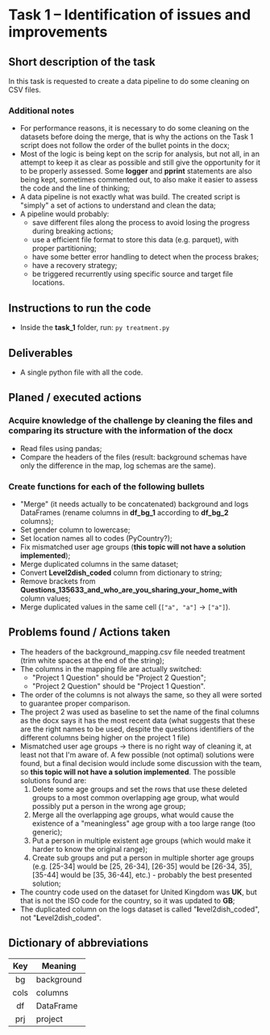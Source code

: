 # Task 1 – Identification of issues and improvements

## Short description of the task

In this task is requested to create a data pipeline to do some cleaning on CSV files.

### Additional notes

- For performance reasons, it is necessary to do some cleaning on the datasets before doing the merge, that is why the actions on the Task 1 script does not follow the order of the bullet points in the docx;
- Most of the logic is being kept on the scrip for analysis, but not all, in an attempt to keep it as clear as possible and still give the opportunity for it to be properly assessed. Some **logger** and **pprint** statements are also being kept, sometimes commented out, to also make it easier to assess the code and the line of thinking;
- A data pipeline is not exactly what was build. The created script is "simply" a set of actions to understand and clean the data;
- A pipeline would probably:
  - save different files along the process to avoid losing the progress during breaking actions;
  - use a efficient file format to store this data (e.g. parquet), with proper partitioning;
  - have some better error handling to detect when the process brakes;
  - have a recovery strategy;
  - be triggered recurrently using specific source and target file locations.

## Instructions to run the code

- Inside the **task_1** folder, run: `py treatment.py`

## Deliverables

- A single python file with all the code.

## Planed / executed actions

### Acquire knowledge of the challenge by cleaning the files and comparing its structure with the information of the docx

- Read files using pandas;
- Compare the headers of the files (result: background schemas have only the difference in the map, log schemas are the same).

### Create functions for each of the following bullets

- "Merge" (it needs actually to be concatenated) background and logs DataFrames (rename columns in **df_bg_1** according to **df_bg_2** columns);
- Set gender column to lowercase;
- Set location names all to codes (PyCountry?);
- Fix mismatched user age groups (**this topic will not have a solution implemented**);
- Merge duplicated columns in the same dataset;
- Convert **Level2dish_coded** column from dictionary to string;
- Remove brackets from **Questions_135633_and_who_are_you_sharing_your_home_with** column values;
- Merge duplicated values in the same cell (`["a", "a"]` -> `["a"]`).

## Problems found / Actions taken

- The headers of the background_mapping.csv file needed treatment (trim white spaces at the end of the string);
- The columns in the mapping file are actually switched:
  - "Project 1 Question" should be "Project 2 Question";
  - "Project 2 Question" should be "Project 1 Question".
- The order of the columns is not always the same, so they all were sorted to guarantee proper comparison.
- The project 2 was used as baseline to set the name of the final columns as the docx says it has the most recent data (what suggests that these are the right names to be used, despite the questions identifiers of the different columns being higher on the project 1 file)
- Mismatched user age groups -> there is no right way of cleaning it, at least not that I'm aware of. A few possible (not optimal) solutions were found, but a final decision would include some discussion with the team, so **this topic will not have a solution implemented**. The possible solutions found are:
  1. Delete some age groups and set the rows that use these deleted groups to a most common overlapping age group, what would possibly put a person in the wrong age group;
  2. Merge all the overlapping age groups, what would cause the existence of a "meaningless" age group with a too large range (too generic);
  3. Put a person in multiple existent age groups (which would make it harder to know the original range);
  4. Create sub groups and put a person in multiple shorter age groups (e.g. [25-34] would be [25, 26-34], [26-35] would be [26-34, 35], [35-44] would be [35, 36-44], etc.) - probably the best presented solution;
- The country code used on the dataset for United Kingdom was **UK**, but that is not the ISO code for the country, so it was updated to **GB**;
- The duplicated column on the logs dataset is called "**l**evel2dish_coded", not "**L**evel2dish_coded".

## Dictionary of abbreviations

| Key  | Meaning    |
| :--: | ---------- |
| bg   | background |
| cols | columns    |
| df   | DataFrame  |
| prj  | project    |
